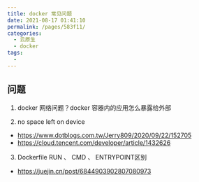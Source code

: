 ```yaml
---
title: docker 常见问题
date: 2021-08-17 01:41:10
permalink: /pages/583f11/
categories:
  - 云原生
  - docker
tags:
  - 
---
```



## 问题
1. docker 网络问题？docker 容器内的应用怎么暴露给外部

2. no space left on device
- https://www.dotblogs.com.tw/Jerry809/2020/09/22/152705
- https://cloud.tencent.com/developer/article/1432626
3. Dockerfile RUN 、 CMD 、 ENTRYPOINT区别
- https://juejin.cn/post/6844903902807080973

   

